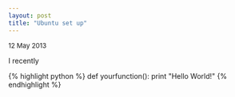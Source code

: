 ```yaml
---
layout: post
title: "Ubuntu set up"
---
```


<p class="meta">
   <font size="2">
      12 May 2013
   </font>
</p>

I recently 

{% highlight python %}
def yourfunction():
     print "Hello World!"
{% endhighlight %}

